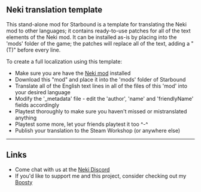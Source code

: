 ## Neki translation template

This stand-alone mod for Starbound is a template for translating the Neki mod to other languages; it contains ready-to-use patches for all of the text elements of the Neki mod.
It can be installed as-is by placing into the 'mods' folder of the game; the patches will replace all of the text, adding a "(T)" before every line.

To create a full localization using this template:
- Make sure you are have the [Neki mod](https://github.com/hyperjuni/Neki) installed
- Download this "mod" and place it into the 'mods' folder of Starbound
- Translate all of the English text lines in all of the files of this 'mod' into your desired language
- Modify the '_metadata' file - edit the 'author', 'name' and 'friendlyName' fields accordingly
- Playtest thoroughly to make sure you haven't missed or mistranslated anything
- Playtest some more, let your friends playtest it too ^-^
- Publish your translation to the Steam Workshop (or anywhere else)

---
## Links

* Come chat with us at the [Neki Discord](https://discord.gg/R6tfkazYgb)
* If you'd like to support me and this project, consider checking out my [Boosty](https://boosty.to/hyperjuni/donate)
  
